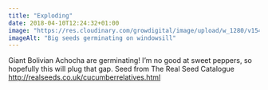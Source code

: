 ```yaml
---
title: "Exploding"
date: 2018-04-10T12:24:32+01:00
image: "https://res.cloudinary.com/growdigital/image/upload/w_1280/v1544109248/achocha-seeds-germinate-40637827794.jpg"
imageAlt: "Big seeds germinating on windowsill"
---
```


Giant Bolivian Achocha are germinating! I’m no good at sweet peppers, so hopefully this will plug that gap. Seed from The Real Seed Catalogue http://realseeds.co.uk/cucumberrelatives.html

